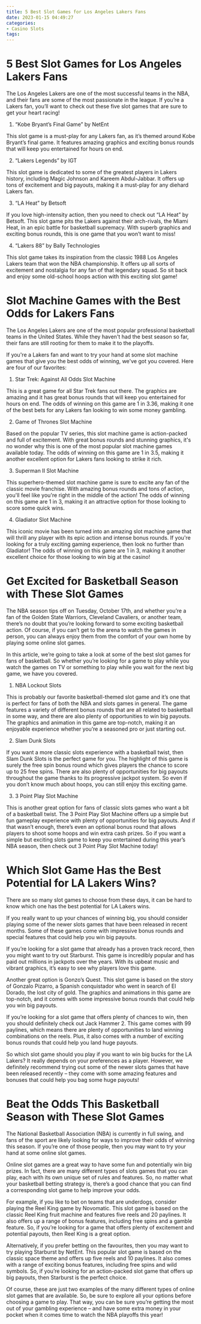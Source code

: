 ```yaml
---
title: 5 Best Slot Games for Los Angeles Lakers Fans
date: 2023-01-15 04:49:27
categories:
- Casino Slots
tags:
---
```



#  5 Best Slot Games for Los Angeles Lakers Fans

The Los Angeles Lakers are one of the most successful teams in the NBA, and their fans are some of the most passionate in the league. If you’re a Lakers fan, you’ll want to check out these five slot games that are sure to get your heart racing!

1. “Kobe Bryant’s Final Game” by NetEnt

This slot game is a must-play for any Lakers fan, as it’s themed around Kobe Bryant’s final game. It features amazing graphics and exciting bonus rounds that will keep you entertained for hours on end.

2. “Lakers Legends” by IGT

This slot game is dedicated to some of the greatest players in Lakers history, including Magic Johnson and Kareem Abdul-Jabbar. It offers up tons of excitement and big payouts, making it a must-play for any diehard Lakers fan.

3. “LA Heat” by Betsoft

If you love high-intensity action, then you need to check out “LA Heat” by Betsoft. This slot game pits the Lakers against their arch-rivals, the Miami Heat, in an epic battle for basketball supremacy. With superb graphics and exciting bonus rounds, this is one game that you won’t want to miss!

4. “Lakers 88” by Bally Technologies

This slot game takes its inspiration from the classic 1988 Los Angeles Lakers team that won the NBA championship. It offers up all sorts of excitement and nostalgia for any fan of that legendary squad. So sit back and enjoy some old-school hoops action with this exciting slot game!

#  Slot Machine Games with the Best Odds for Lakers Fans 

The Los Angeles Lakers are one of the most popular professional basketball teams in the United States. While they haven't had the best season so far, their fans are still rooting for them to make it to the playoffs.

If you're a Lakers fan and want to try your hand at some slot machine games that give you the best odds of winning, we've got you covered. Here are four of our favorites:

1. Star Trek: Against All Odds Slot Machine

This is a great game for all Star Trek fans out there. The graphics are amazing and it has great bonus rounds that will keep you entertained for hours on end. The odds of winning on this game are 1 in 3.36, making it one of the best bets for any Lakers fan looking to win some money gambling.

2. Game of Thrones Slot Machine

Based on the popular TV series, this slot machine game is action-packed and full of excitement. With great bonus rounds and stunning graphics, it's no wonder why this is one of the most popular slot machine games available today. The odds of winning on this game are 1 in 3.5, making it another excellent option for Lakers fans looking to strike it rich.

3. Superman II Slot Machine

This superhero-themed slot machine game is sure to excite any fan of the classic movie franchise. With amazing bonus rounds and tons of action, you'll feel like you're right in the middle of the action! The odds of winning on this game are 1 in 3, making it an attractive option for those looking to score some quick wins.

4. Gladiator Slot Machine

This iconic movie has been turned into an amazing slot machine game that will thrill any player with its epic action and intense bonus rounds. If you're looking for a truly exciting gaming experience, then look no further than Gladiator! The odds of winning on this game are 1 in 3, making it another excellent choice for those looking to win big at the casino!

#  Get Excited for Basketball Season with These Slot Games 

The NBA season tips off on Tuesday, October 17th, and whether you’re a fan of the Golden State Warriors, Cleveland Cavaliers, or another team, there’s no doubt that you’re looking forward to some exciting basketball action. Of course, if you can’t get to the arena to watch the games in person, you can always enjoy them from the comfort of your own home by playing some online slot games.

In this article, we’re going to take a look at some of the best slot games for fans of basketball. So whether you’re looking for a game to play while you watch the games on TV or something to play while you wait for the next big game, we have you covered.

1. NBA Lockout Slots

This is probably our favorite basketball-themed slot game and it’s one that is perfect for fans of both the NBA and slots games in general. The game features a variety of different bonus rounds that are all related to basketball in some way, and there are also plenty of opportunities to win big payouts. The graphics and animation in this game are top-notch, making it an enjoyable experience whether you’re a seasoned pro or just starting out.

2. Slam Dunk Slots

If you want a more classic slots experience with a basketball twist, then Slam Dunk Slots is the perfect game for you. The highlight of this game is surely the free spin bonus round which gives players the chance to score up to 25 free spins. There are also plenty of opportunities for big payouts throughout the game thanks to its progressive jackpot system. So even if you don’t know much about hoops, you can still enjoy this exciting game.

3. 3 Point Play Slot Machine

This is another great option for fans of classic slots games who want a bit of a basketball twist. The 3 Point Play Slot Machine offers up a simple but fun gameplay experience with plenty of opportunities for big payouts. And if that wasn’t enough, there’s even an optional bonus round that allows players to shoot some hoops and win extra cash prizes. So if you want a simple but exciting slots game to keep you entertained during this year’s NBA season, then check out 3 Point Play Slot Machine today!

#  Which Slot Game Has the Best Potential for LA Lakers Wins? 

There are so many slot games to choose from these days, it can be hard to know which one has the best potential for LA Lakers wins. 

If you really want to up your chances of winning big, you should consider playing some of the newer slots games that have been released in recent months. Some of these games come with impressive bonus rounds and special features that could help you win big payouts.

If you’re looking for a slot game that already has a proven track record, then you might want to try out Starburst. This game is incredibly popular and has paid out millions in jackpots over the years. With its upbeat music and vibrant graphics, it’s easy to see why players love this game.

Another great option is Gonzo’s Quest. This slot game is based on the story of Gonzalo Pizarro, a Spanish conquistador who went in search of El Dorado, the lost city of gold. The graphics and animations in this game are top-notch, and it comes with some impressive bonus rounds that could help you win big payouts.

If you’re looking for a slot game that offers plenty of chances to win, then you should definitely check out Jack Hammer 2. This game comes with 99 paylines, which means there are plenty of opportunities to land winning combinations on the reels. Plus, it also comes with a number of exciting bonus rounds that could help you land huge payouts.

So which slot game should you play if you want to win big bucks for the LA Lakers? It really depends on your preferences as a player. However, we definitely recommend trying out some of the newer slots games that have been released recently – they come with some amazing features and bonuses that could help you bag some huge payouts!

#  Beat the Odds This Basketball Season with These Slot Games

The National Basketball Association (NBA) is currently in full swing, and fans of the sport are likely looking for ways to improve their odds of winning this season. If you’re one of those people, then you may want to try your hand at some online slot games.

Online slot games are a great way to have some fun and potentially win big prizes. In fact, there are many different types of slots games that you can play, each with its own unique set of rules and features. So, no matter what your basketball betting strategy is, there’s a good chance that you can find a corresponding slot game to help improve your odds.

For example, if you like to bet on teams that are underdogs, consider playing the Reel King game by Novomatic. This slot game is based on the classic Reel King fruit machine and features five reels and 20 paylines. It also offers up a range of bonus features, including free spins and a gamble feature. So, if you’re looking for a game that offers plenty of excitement and potential payouts, then Reel King is a great option.

Alternatively, if you prefer betting on the favourites, then you may want to try playing Starburst by NetEnt. This popular slot game is based on the classic space theme and offers up five reels and 10 paylines. It also comes with a range of exciting bonus features, including free spins and wild symbols. So, if you’re looking for an action-packed slot game that offers up big payouts, then Starburst is the perfect choice.

Of course, these are just two examples of the many different types of online slot games that are available. So, be sure to explore all your options before choosing a game to play. That way, you can be sure you’re getting the most out of your gambling experience – and have some extra money in your pocket when it comes time to watch the NBA playoffs this year!